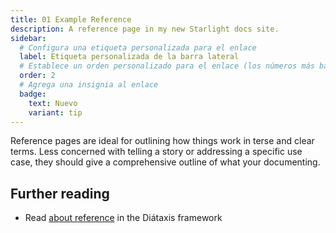 ```yaml
---
title: 01 Example Reference
description: A reference page in my new Starlight docs site.
sidebar:
  # Configura una etiqueta personalizada para el enlace
  label: Etiqueta personalizada de la barra lateral
  # Establece un orden personalizado para el enlace (los números más bajos se muestran más arriba)
  order: 2
  # Agrega una insignia al enlace
  badge:
    text: Nuevo
    variant: tip
---
```



Reference pages are ideal for outlining how things work in terse and clear terms.
Less concerned with telling a story or addressing a specific use case, they should give a comprehensive outline of what your documenting.

## Further reading

- Read [about reference](https://diataxis.fr/reference/) in the Diátaxis framework

